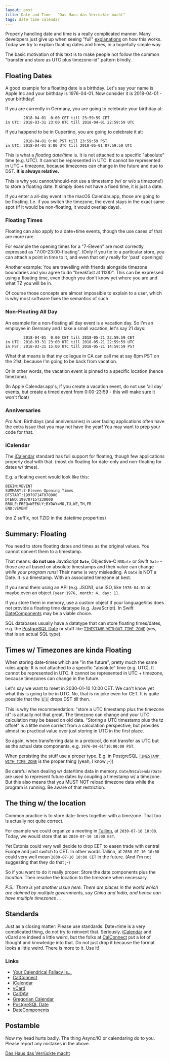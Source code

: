 ```yaml
---
layout: post
title: Date and Time - "Das Haus das Verrückte macht"
tags: date time calendar
---
```


Properly handling date and time is a really complicated manner.
Many developers just give up when seeing "full"
[explanations](http://yourcalendricalfallacyis.com)
on how this works.
Today we try to explain floating dates and times, in a hopefully simple way.

The basic motivation of this text is to make people not follow the common
"transfer and store as UTC plus timezone-id"
pattern blindly.

## Floating Dates

A good example for a floating date is a birthday.
Let's say your name is Apple Inc and your birthday is 1976-04-01.
Now consider it is 2018-04-01 - your birthday!

If you are currently in Germany, you are going to celebrate your birthday at:

            2018-04-01  0:00 CET till 23:59:59 CET
    in UTC: 2018-03-31 23:00 UTC till 2018-04-01 22:59:59 UTC

If you happend to be in Cupertino, you  are going to celebrate it at:

            2018-04-01 0:00 PST till 23:59:59 PST
    in UTC: 2018-04-01 8:00 UTC till 2018-05-01 07:59:59 UTC

This is what a *floating date/time* is.
It is not attached to a specific "absolute" time (e.g. UTC).
It cannot be represented in UTC.
It cannot be represented in UTC + timezone, because timezones can change in
the future and due to DST.
**It is always relative.**

This is why you cannot/should-not use a timestamp (w/ or w/o a timezone!)
to store a floating date.
It simply does not have a fixed time, it is just a date.

If you enter a all-day event in the macOS Calendar.app,
those are going to be floating.
I.e. if you switch the timezone, the event stays in the exact same spot
(if it would be non-floating, it would overlap days).

### Floating Times

Floating can also apply to a date+time events, though the use cases of that are
more rare.

For example the opening times for a "7-Eleven" are most correctly expressed as 
"7:00-23:00-floating".
(Only if you tie to a particular store, you can attach a point in time to it,
 and even that only really for 'past' openings)

Another example: You are travelling with friends alongside timezone 
boundaries and you agree to do "breakfast at 11:00". This can be expressed using
a floating time, even though you don't know yet where you are and what TZ you
will be in.

Of course those concepts are almost impossible to explain to a user,
which is why most software fixes the semantics of such.

### Non-Floating All Day

An example for a non-floating all day event is a vacation day.
So I'm an employee in Germany and I take a small vacation, let's say 21 days:

            2018-04-01  0:00 CET till 2018-05-21 23:59:59 CET
    in UTC: 2018-03-31 23:00 UTC till 2018-05-21 22:59:59 UTC
    in PST: 2018-03-31 15:00 UTC till 2018-05-21 14:59:59 PST
    
What that means is that my collegue in CA can call me at say 8pm PST
on the 21st, because I'm going to be back from vacation.

Or in other words, the vacation event is pinned to a specific location
(hence timezone).

(In Apple Calendar.app's, if you create a vacation event, do not use 'all 
 day' events, but create a timed event from 0:00-23:59 - this will make sure
 it won't float)

### Anniversaries

*Pro hint*:
Birthdays (and anniversaries) in user facing applications often have the 
extra issue that you may not have the year!
You may want to prep your code for that.


### iCalendar

The [iCalendar](https://en.wikipedia.org/wiki/ICalendar) standard
has full support for floating, though few applications properly deal with
that. (most do floating for date-only and non-floating for dates w/ times).

E.g. a floating event would look like this:

```icalendar
BEGIN:VEVENT
SUMMARY:7-Eleven Opening Times
DTSTART:19970714T070000
DTEND:19970715T230000
RRULE:FREQ=WEEKLY;BYDAY=MO,TU,WE,TH,FR
END:VEVENT
```

(no Z suffix, not TZID in the datetime properties)

## Summary: Floating

You need to store floating dates and times as the original values.
You cannot convert them to a timestamp.

That means: **do not use** JavaScript **`Date`**, Objective-C `NSDate` or Swift `Date` -
those are all based on absolute timestamps and their value can change
*while your program runs*!
Their name is *very* misleading. A `Date` is NOT a Date. It is a timestamp.
With an associated timezone at best.

If you send them using an API (e.g. JSON), use ISO, like `1976-04-01` or maybe
even an object `{year:1976, month: 4, day: 1}`.

If you store them in memory, use a custom object if your language/libs does not
provide a floating time datatype (e.g. JavaScript).
In Swift 
[DateComponents](https://developer.apple.com/documentation/foundation/datecomponents)
may be a viable choice.

SQL databases usually have a datatype that can store floating times/dates,
e.g. the
[PostgreSQL Date](https://www.postgresql.org/docs/12/datatype-datetime.html)
or stuff like 
[`TIMESTAMP WITHOUT TIME ZONE`](https://www.postgresql.org/docs/12/datatype-datetime.html) (yes, that is an actual SQL type).


## Times w/ Timezones are kinda Floating

When storing date-times which are "in the future",
pretty much the same rules apply:
It is not attached to a specific "absolute" time (e.g. UTC).
It cannot be represented in UTC.
It cannot be represented in UTC + timezone, because timezones can change in
the future.

Let's say we want to meet in 2030-01-10 10:00 CET.
We can't know yet what this is going to be in UTC.
No, that is no joke even for CET. It is quite possible that the 🇪🇺
drops DST till then.

This is why the recommendation: "store a UTC timestamp plus the timezone id"
is actually not that great. The timezone can change and your UTC calculation
may be based on old data.
"Storing a UTC timestamp plus the tz offset" is a little more correct from a
calculation perspective, but provides almost no practical value over just 
storing in UTC in the first place.

So again, when transferring data in a protocol, do not transfer as UTC but
as the actual date components, e.g. `1976-04-01T10:00:00 PST`.

When persisting the stuff use a proper type. E.g. in PostgreSQL
[`TIMESTAMP WITH TIME ZONE`](https://www.postgresql.org/docs/12/datatype-datetime.html)
is the proper thing (yeah, I know ;-))

Be careful when dealing w/ date/time data in memory.
`Date`/`NSCalendarDate`
are used to represent future dates by coupling a timestamp w/ a timezone.
But this also means that you MUST NOT reload timezone data
while the program is running. Be aware of that restriction.


## The thing w/ the location

Common practice is to store date-times together with a timezone.
That too is actually not quite correct.

For example we could organize a meeting in 
[Tallinn](https://en.wikipedia.org/wiki/Tallinn), at `2030-07-10 10:00`.
Today, we would store that as `2030-07-10 10:00 EET`.

Yet Estonia could very well decide to drop EET to easen trade with central 
Europe and just switch to CET.
In other words Tallinn, at `2030-07-10 10:00` could very well mean 
`2030-07-10 10:00 CET` in the future.
(And I'm not suggesting that they do that ;-)

So if you want to do it really proper: Store the date components plus the
*location*. Then resolve the location to the timezone when necessary.

*P.S.: There is yet another issue here. There are places in the world which
are claimed by multiple governments, say China and India, and hence can have
multiple timezones ...*


## Standards

Just as a closing matter:
Please use standards.
Date+time is a very complicated thing, do not try to reinvent that.
Seriously.
[iCalendar](https://en.wikipedia.org/wiki/ICalendar)
and vCard
are indeed a little weird, but the folks at 
[CalConnect](https://www.calconnect.org/)
put a lot of thought and knowledge into that.
Do not just drop it because the format looks a little weird.
There is more to it.
Use it!


### Links

- [Your Calendrical Fallacy Is...](http://yourcalendricalfallacyis.com)
- [CalConnect](https://www.calconnect.org/)
- [iCalendar](https://en.wikipedia.org/wiki/ICalendar)
- [vCard](https://en.wikipedia.org/wiki/VCard)
- [CalDAV](http://caldav.de/)
- [Gregorian Calendar](https://en.wikipedia.org/wiki/Gregorian_calendar)
- [PostgreSQL Date](https://www.postgresql.org/docs/current/static/datatype-datetime.html)
- [DateComponents](https://developer.apple.com/documentation/foundation/datecomponents)

## Postamble

Now my head hurts badly. The thing Async/IO or calendaring do to you.
Please report any mistakes in the above.

[Das Haus das Verrückte macht](https://www.youtube.com/watch?v=lIiUR2gV0xk)
